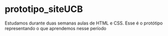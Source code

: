 # prototipo_siteUCB
Estudamos durante duas semanas aulas de HTML e CSS. Esse é o protótipo representando o que aprendemos nesse período
